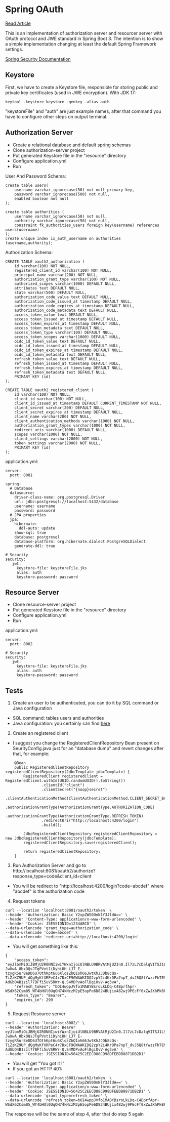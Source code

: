 # Spring OAuth

[Read Article]([https://article](https://medium.com/@messias.lsn/spring-boot-3-oauth-2-0-jwe-48042db9f814))

This is an implementation of authorization server and resourcer server with OAuth protocol and JWE standard in Spring Boot 3.
The intention is to show a simple implementation changing at least the default Spring Framework settings.

[Spring Security Documentation](https://docs.spring.io/spring-security/reference/servlet/getting-started.html)


## Keystore

First, we have to create a Keystore file, responsible for storing public and private key certificates (used in JWE encryption).
With JDK 17:

```
keytool -keystore keystore -genkey -alias auth
```

"keystoreFile" and "auth" are just example names, after that command you have to configure other steps on output terminal.


## Authorization Server

- Create a relational database and default spring schemas
- Clone authorization-server project
- Put generated Keystore file in the "resource" directory
- Configure application.yml
- Run


User And Password Schema:
```
create table users(
	username varchar_ignorecase(50) not null primary key,
	password varchar_ignorecase(500) not null,
	enabled boolean not null
);

create table authorities (
	username varchar_ignorecase(50) not null,
	authority varchar_ignorecase(50) not null,
	constraint fk_authorities_users foreign key(username) references users(username)
);
create unique index ix_auth_username on authorities (username,authority);
```

Authorization Schema:
```
CREATE TABLE oauth2_authorization (
    id varchar(100) NOT NULL,
    registered_client_id varchar(100) NOT NULL,
    principal_name varchar(200) NOT NULL,
    authorization_grant_type varchar(100) NOT NULL,
    authorized_scopes varchar(1000) DEFAULT NULL,
    attributes text DEFAULT NULL,
    state varchar(500) DEFAULT NULL,
    authorization_code_value text DEFAULT NULL,
    authorization_code_issued_at timestamp DEFAULT NULL,
    authorization_code_expires_at timestamp DEFAULT NULL,
    authorization_code_metadata text DEFAULT NULL,
    access_token_value text DEFAULT NULL,
    access_token_issued_at timestamp DEFAULT NULL,
    access_token_expires_at timestamp DEFAULT NULL,
    access_token_metadata text DEFAULT NULL,
    access_token_type varchar(100) DEFAULT NULL,
    access_token_scopes varchar(1000) DEFAULT NULL,
    oidc_id_token_value text DEFAULT NULL,
    oidc_id_token_issued_at timestamp DEFAULT NULL,
    oidc_id_token_expires_at timestamp DEFAULT NULL,
    oidc_id_token_metadata text DEFAULT NULL,
    refresh_token_value text DEFAULT NULL,
    refresh_token_issued_at timestamp DEFAULT NULL,
    refresh_token_expires_at timestamp DEFAULT NULL,
    refresh_token_metadata text DEFAULT NULL,
    PRIMARY KEY (id)
);

CREATE TABLE oauth2_registered_client (
    id varchar(100) NOT NULL,
    client_id varchar(100) NOT NULL,
    client_id_issued_at timestamp DEFAULT CURRENT_TIMESTAMP NOT NULL,
    client_secret varchar(200) DEFAULT NULL,
    client_secret_expires_at timestamp DEFAULT NULL,
    client_name varchar(200) NOT NULL,
    client_authentication_methods varchar(1000) NOT NULL,
    authorization_grant_types varchar(1000) NOT NULL,
    redirect_uris varchar(1000) DEFAULT NULL,
    scopes varchar(1000) NOT NULL,
    client_settings varchar(2000) NOT NULL,
    token_settings varchar(2000) NOT NULL,
    PRIMARY KEY (id)
);
```

application.yml:
```
server:
  port: 8081

spring:
  # Database
  datasource:
    driver-class-name: org.postgresql.Driver
    url: jdbc:postgresql://localhost:5432/database
    username: username
    password: password
  # JPA properties
  jpa:
    hibernate:
      ddl-auto: update
    show-sql: true
    database: postgresql
    database-platform: org.hibernate.dialect.PostgreSQLDialect
    generate-ddl: true

# Security
security:
   jwt:
     keystore-file: keystoreFile.jks
     alias: auth
     keystore-password: password
```


## Resource Server

- Clone resource-server project
- Put generated Keystore file in the "resource" directory
- Configure application.yml
- Run

application.yml:
```
server:
  port: 8082

# Security
security:
   jwt:
     keystore-file: keystoreFile.jks
     alias: auth
     keystore-password: password
```

## Tests

1. Create an user to be authenticated, you can do it by SQL command or Java configuration
 * SQL command: tables users and authorities
 * Java configuration: you certainly can find [here](https://docs.spring.io/spring-security/reference/servlet/authentication/index.html)

2. Create an registered client
 * I suggest you change the RegisteredClientRepository Bean present on SeurityConfig.java just for an "database dump" and revert changes after that, for example:
```
	@Bean
	public RegisteredClientRepository registeredClientRepository(JdbcTemplate jdbcTemplate) {
		RegisteredClient registeredClient = RegisteredClient.withId(UUID.randomUUID().toString())
				.clientId("client")
				.clientSecret("{noop}secret")
				.clientAuthenticationMethod(ClientAuthenticationMethod.CLIENT_SECRET_BASIC)
				.authorizationGrantType(AuthorizationGrantType.AUTHORIZATION_CODE)
				.authorizationGrantType(AuthorizationGrantType.REFRESH_TOKEN)
				.redirectUri("http://localhost:4200/login")
				.build();

		JdbcRegisteredClientRepository registeredClientRepository = new JdbcRegisteredClientRepository(jdbcTemplate);
		registeredClientRepository.save(registeredClient);

		return registeredClientRepository;
	}
```

3. Run Authorization Server and go to http://localhost:8081/oauth2/authorize?response_type=code&client_id=client
 * You will be redirect to "http://localhost:4200/login?code=abcdef" where "abcdef" is the authorization code
4. Request tokens
```
curl --location 'localhost:8081/oauth2/token' \
--header 'Authorization: Basic Y2xpZW50OnNlY3JldA==' \
--header 'Content-Type: application/x-www-form-urlencoded' \
--header 'Cookie: JSESSIONID=1234ABCD' \
--data-urlencode 'grant_type=authorization_code' \
--data-urlencode 'code=abcdef' \
--data-urlencode 'redirect-uri=http://localhost:4200/login'
```
 * You will get something like this:
```
{
    "access_token": "eyJlbmMiOiJBMjU2R0NNIiwiYWxnIjoiUlNBLU9BRVAtMjU2In0.Il7zL7cDalqVITSJ1L5IeZ600y_RpZsusleWKiPHfdegEkNcoHj7uMIpUmjiFG3ZdF1vP_h9WIoah5rcwjOW9ecZ85dW_67_q-JwUwA_8bxOQsJTgPVxt1iDyhiUH_LJ7_E-tzygR5ur8eDD6U7OthKpt6u6XlqsZbQ1oh66JwtKhJJDb8cQs-TiZzKZ9UP_dQgMyKfXRPeC4r7DxCF9GWAWKIDQ2zpY2i4KrDPa7npT_dvJ5Q8tYwzzFhTEM6zu1GsCLBt7_MBdhwhW_89VdMmGaKNLv9wh3ZBYZF_QaXsEy_D3yd6g3Ac4Ww6O0g26LdTuJXCACDrWpKYruJEeHA.zWWxzTpIIi3ypd1F.Gb1O9nRXDZPgfVdISJOreWmo40q8kxf_iwK-AdGbO4B1zil77BFfi5uVSRWr-Q.S4MDPvAoFlBgiOvV-Ag3vA",
    "refresh_token": "bOI4wppJVfo1MABYBsroLkLDq-C4BprfApr-WSdX62Csm05_WT4bHUl0UqOH74kNczM2pE5opPe6D824BUjix482wj9PEcFf0xZwJXhPkBPAGqeQNBLoaLLasWTaKoIr",
    "token_type": "Bearer",
    "expires_in": 299
}
```
5. Request Resource server
```
curl --location 'localhost:8082/' \
--header 'Authorization: Bearer eyJlbmMiOiJBMjU2R0NNIiwiYWxnIjoiUlNBLU9BRVAtMjU2In0.Il7zL7cDalqVITSJ1L5IeZ600y_RpZsusleWKiPHfdegEkNcoHj7uMIpUmjiFG3ZdF1vP_h9WIoah5rcwjOW9ecZ85dW_67_q-JwUwA_8bxOQsJTgPVxt1iDyhiUH_LJ7_E-tzygR5ur8eDD6U7OthKpt6u6XlqsZbQ1oh66JwtKhJJDb8cQs-TiZzKZ9UP_dQgMyKfXRPeC4r7DxCF9GWAWKIDQ2zpY2i4KrDPa7npT_dvJ5Q8tYwzzFhTEM6zu1GsCLBt7_MBdhwhW_89VdMmGaKNLv9wh3ZBYZF_QaXsEy_D3yd6g3Ac4Ww6O0g26LdTuJXCACDrWpKYruJEeHA.zWWxzTpIIi3ypd1F.Gb1O9nRXDZPgfVdISJOreWmo40q8kxf_iwK-AdGbO4B1zil77BFfi5uVSRWr-Q.S4MDPvAoFlBgiOvV-Ag3vA' \
--header 'Cookie: JSESSIONID=56425C2EECD88C998DFEBDB8871DB2D1'
```
 * You will get "You got it !"
 * If you got an HTTP 401:
```
curl --location 'localhost:8081/oauth2/token' \
--header 'Authorization: Basic Y2xpZW50OnNlY3JldA==' \
--header 'Content-Type: application/x-www-form-urlencoded' \
--header 'Cookie: JSESSIONID=56425C2EECD88C998DFEBDB8871DB2D1' \
--data-urlencode 'grant_type=refresh_token' \
--data-urlencode 'refresh_token=bOI4wppJVfo1MABYBsroLkLDq-C4BprfApr-WSdX62Csm05_WT4bHUl0UqOH74kNczM2pE5opPe6D824BUjix482wj9PEcFf0xZwJXhPkBPAGqeQNBLoaLLasWTaKoIr'
```
The response will be the same of step 4, after that do step 5 again
